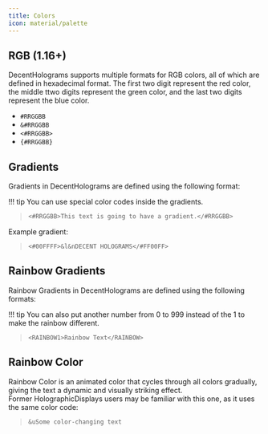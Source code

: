 ```yaml
---
title: Colors
icon: material/palette
---
```


## RGB (1.16+)

DecentHolograms supports multiple formats for RGB colors, all of which are defined in hexadecimal format. The first two digit represent the red color, the middle ttwo digits represent the green color, and the last two digits represent the blue color.

- `#RRGGBB`
- `&#RRGGBB`
- `<#RRGGBB>`
- `{#RRGGBB}`

## Gradients

Gradients in DecentHolograms are defined using the following format:

!!! tip
    You can use special color codes inside the gradients.

> ```h
> <#RRGGBB>This text is going to have a gradient.</#RRGGBB>
> ```

Example gradient:

> ```
> <#00FFFF>&l&nDECENT HOLOGRAMS</#FF00FF>
> ```

## Rainbow Gradients

Rainbow Gradients in DecentHolograms are defined using the following formats:

!!! tip
    You can also put another number from 0 to 999 instead of the 1 to make the rainbow different.

> ```
> <RAINBOW1>Rainbow Text</RAINBOW>
> ```

## Rainbow Color

Rainbow Color is an animated color that cycles through all colors gradually, giving the text a dynamic and visually striking effect.  
Former HolographicDisplays users may be familiar with this one, as it uses the same color code:

> ```
> &uSome color-changing text
> ```